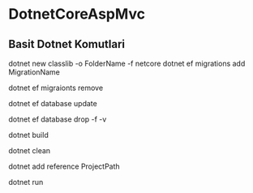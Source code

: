 # DotnetCoreAspMvc

## Basit Dotnet Komutlari
dotnet new classlib -o FolderName -f netcore
dotnet ef migrations add MigrationName

dotnet ef migraionts remove

dotnet ef database update

dotnet ef database drop -f -v

dotnet build

dotnet clean

dotnet add reference ProjectPath 

dotnet run
